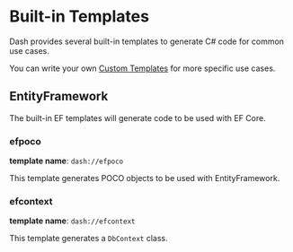 # Built-in Templates
Dash provides several built-in templates to generate C# code for common use cases.

You can write your own [Custom Templates](custom-templates.md) for more specific use cases.

## EntityFramework
The built-in EF templates will generate code to be used with EF Core.

### efpoco

**template name**: `dash://efpoco`

This template generates POCO objects to be used with EntityFramework.

### efcontext

**template name**: `dash://efcontext`

This template generates a `DbContext` class.